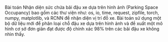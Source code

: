 Bài toán Nhận diện sức chứa bãi đậu xe dựa trên hình ảnh (Parking Space Occupancy) bao gồm các thư viện như: os, io, time, request, zipfile, torch, numpy, matplotlib, và RCNN để nhận diện vị trí đỗ xe. Bài toán sử dụng một bộ dữ liệu mới để phân loại chỗ đậu xe dựa trên hình ảnh và đề xuất một mô hình cơ sở đơn giản đạt được độ chính xác 98% trên các bãi đậu xe không nhìn thấy.
